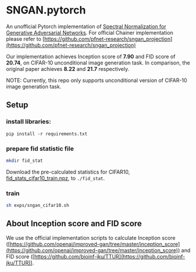 # SNGAN.pytorch
An unofficial Pytorch implementation of [Spectral Normalization for Generative Adversarial Networks](https://openreview.net/pdf?id=B1QRgziT-). 
For official Chainer implementation please refer to [https://github.com/pfnet-research/sngan_projection](https://github.com/pfnet-research/sngan_projection)

Our implementation achieves Inception score of **7.90** and FID score of **20.74**, on CIFAR-10 unconditional image generation task.
In comparison, the original paper achieves **8.22** and **21.7** respectively.

NOTE: Currently, this repo only supports unconditional version of CIFAR-10 image generation task.

## Setup

### install libraries:
`pip install -r requirements.txt`

### prepare fid statistic file
 ```bash
mkdir fid_stat
```
Download the pre-calculated statistics for CIFAR10, 
[fid_stats_cifar10_train.npz](http://bioinf.jku.at/research/ttur/ttur_stats/fid_stats_cifar10_train.npz), to `./fid_stat`.

### train
```bash
sh exps/sngan_cifar10.sh
```

## About Inception score and FID score
We use the official implementation scripts to calculate 
Inception score ([https://github.com/openai/improved-gan/tree/master/inception_score](https://github.com/openai/improved-gan/tree/master/inception_score)) 
and FID score ([https://github.com/bioinf-jku/TTUR](https://github.com/bioinf-jku/TTUR)).
